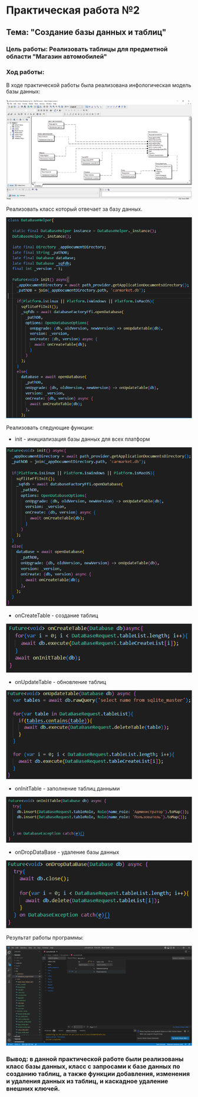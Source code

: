 # Практическая работа №2
## Тема: "Создание базы данных и таблиц"

### Цель работы: Реализовать таблицы для предметной области "Магазин автомобилей"
### Ход работы:
В ходе практической работы была реализована инфологическая модель базы данных:
<p align="center">
  <img src="/images/erwin.PNG"/>
</p>
Реализовать класс который отвечает за базу данных.
<p align="center">
  <img src="/images/dbClass.PNG"/>
</p>

Реализовать следующие функции:
- init - инициализация базы данных для всех платформ
<p align="center">
  <img src="/images/init.PNG"/>
</p>

- onCreateTable - создание таблиц
<p align="center">
  <img src="/images/onCreatTable.PNG"/>
</p>

- onUpdateTable - обновление таблиц
<p align="center">
  <img src="/images/onUpdateTable.PNG"/>
</p>

- onInitTable - заполнение таблиц данными
<p align="center">
  <img src="/images/onInitTable.PNG"/>
</p>

- onDropDataBase - удаление базы данных
<p align="center">
  <img src="/images/onDropDataBase.PNG"/>
</p>

Результат работы программы:
<p align="center">
  <img src="/images/db.PNG"/>
</p>

### Вывод: в данной практической работе были реализованы класс базы данных, класс с запросами к базе данных по созданию таблиц, а также функции добавления, изменения и удаления данных из таблиц, и каскадное удаление внешних ключей.
